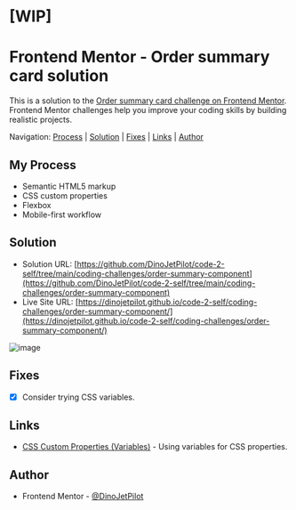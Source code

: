 # [WIP]
# Frontend Mentor - Order summary card solution 

This is a solution to the [Order summary card challenge on Frontend Mentor](https://www.frontendmentor.io/challenges/order-summary-component-QlPmajDUj). Frontend Mentor challenges help you improve your coding skills by building realistic projects. 

Navigation: [Process](#process)  |  [Solution](#solution)  |  [Fixes](#fixes)  |  [Links](#links)  |  [Author](#author)
##

## My Process

- Semantic HTML5 markup
- CSS custom properties
- Flexbox 
- Mobile-first workflow

## Solution

- Solution URL: [https://github.com/DinoJetPilot/code-2-self/tree/main/coding-challenges/order-summary-component](https://github.com/DinoJetPilot/code-2-self/tree/main/coding-challenges/order-summary-component)
- Live Site URL: [https://dinojetpilot.github.io/code-2-self/coding-challenges/order-summary-component/](https://dinojetpilot.github.io/code-2-self/coding-challenges/order-summary-component/)

![image](https://user-images.githubusercontent.com/92833227/142673555-9df1ce2d-f162-48a7-8e16-a8cce603cd11.png)

## Fixes

- [x] Consider trying CSS variables.


## Links

- [CSS Custom Properties (Variables)](https://developer.mozilla.org/en-US/docs/Web/CSS/Using_CSS_custom_properties) - Using variables for CSS properties.


## Author

- Frontend Mentor - [@DinoJetPilot](https://www.frontendmentor.io/profile/DinoJetPilot)

